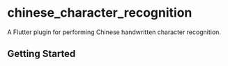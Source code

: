 # chinese_character_recognition

A Flutter plugin for performing Chinese handwritten character recognition.

## Getting Started

